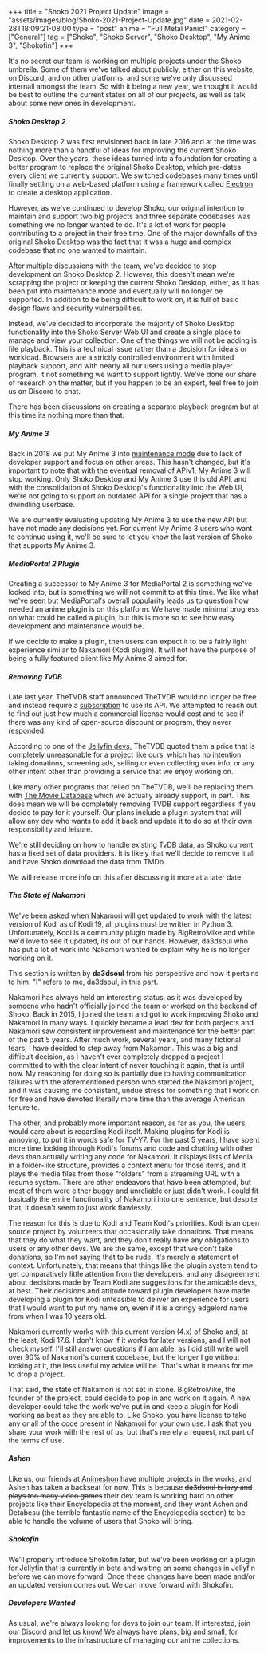 +++
title = "Shoko 2021 Project Update"
image = "assets/images/blog/Shoko-2021-Project-Update.jpg"
date = 2021-02-28T18:09:21-08:00
type = "post"
anime = "Full Metal Panic!"
category = ["General"]
tag = ["Shoko", "Shoko Server", "Shoko Desktop", "My Anime 3", "Shokofin"]
+++

It's no secret our team is working on multiple projects under the Shoko umbrella. Some of them we've talked about publicly, either on this website, on Discord, and on other platforms, and some we've only discussed internall amongst the team. So with it being a new year, we thought it would be best to outline the current status on all of our projects, as well as talk about some new ones in development.

##### Shoko Desktop 2

Shoko Desktop 2 was first envisioned back in late 2016 and at the time was nothing more than a handful of ideas for improving the current Shoko Desktop. Over the years, these ideas turned into a foundation for creating a better program to replace the original Shoko Desktop, which pre-dates every client we currently support. We switched codebases many times until finally settling on a web-based platform using a framework called [Electron](https://www.electronjs.org/) to create a desktop application.

However, as we've continued to develop Shoko, our original intention to maintain and support two big projects and three separate codebases was something we no longer wanted to do. It's a lot of work for people contributing to a project in their free time. One of the major downfalls of the original Shoko Desktop was the fact that it was a huge and complex codebase that no one wanted to maintain.

After multiple discussions with the team, we've decided to stop development on Shoko Desktop 2. However, this doesn't mean we're scrapping the project or keeping the current Shoko Desktop, either, as it has been put into maintenance mode and eventually will no longer be supported. In addition to be being difficult to work on, it is full of basic design flaws and security vulnerabilities.

Instead, we've decided to incorporate the majority of Shoko Desktop functionality into the Shoko Server Web UI and create a single place to manage and view your collection. One of the things we will not be adding is file playback. This is a technical issue rather than a decision for ideals or workload. Browsers are a strictly controlled environment with limited playback support, and with nearly all our users using a media player program, it not something we want to support lightly. We've done our share of research on the matter, but if you happen to be an expert, feel free to join us on Discord to chat.

There has been discussions on creating a separate playback program but at this time its nothing more than that.

##### My Anime 3

Back in 2018 we put My Anime 3 into [maintenance mode](https://shokoanime.com/blog/my-anime-3-version-3-7-2-released/) due to lack of developer support and focus on other areas. This hasn't changed, but it's important to note that with the eventual removal of APIv1, My Anime 3 will stop working. Only Shoko Desktop and My Anime 3 use this old API, and with the consolidation of Shoko Desktop's functionality into the Web UI, we're not going to support an outdated API for a single project that has a dwindling userbase.

We are currently evaluating updating My Anime 3 to use the new API but have not made any decisions yet. For current My Anime 3 users who want to continue using it, we'll be sure to let you know the last version of Shoko that supports My Anime 3.

##### MediaPortal 2 Plugin

Creating a successor to My Anime 3 for MediaPortal 2 is something we've looked into, but is something we will not commit to at this time. We like what we've seen but MediaPortal's overall popularity leads us to question how needed an anime plugin is on this platform. We have made minimal progress on what could be called a plugin, but this is more so to see how easy development and maintenance would be.

If we decide to make a plugin, then users can expect it to be a fairly light experience similar to Nakamori (Kodi plugin). It will not have the purpose of being a fully featured client like My Anime 3 aimed for.

##### Removing TvDB

Late last year, TheTVDB staff announced TheTVDB would no longer be free and instead require a [subscription](https://thetvdb.com/subscribe) to use its API. We attempted to reach out to find out just how much a commercial license would cost and to see if there was any kind of open-source discount or program, they never responded.

According to one of the [Jellyfin devs](https://www.reddit.com/r/jellyfin/comments/jrvly5/thetvdb_new_api_and_licensing_model/gbwbom6?utm_source=share&utm_medium=web2x&context=3), TheTVDB quoted them a price that is completely unreasonable for a project like ours, which has no intention taking donations, screening ads, selling or even collecting user info, or any other intent other than providing a service that we enjoy working on.

Like many other programs that relied on TheTVDB, we'll be replacing them with [The Movie Database](https://www.themoviedb.org/?language=en-US) which we actually already support, in part. This does mean we will be completely removing TVDB support regardless if you decide to pay for it yourself. Our plans include a plugin system that will allow any dev who wants to add it back and update it to do so at their own responsibility and leisure.

We're still deciding on how to handle existing TvDB data, as Shoko current has a fixed set of data providers. It is likely that we'll decide to remove it all and have Shoko download the data from TMDb.

We will release more info on this after discussing it more at a later date.

##### The State of Nakamori
We've been asked when Nakamori will get updated to work with the latest version of Kodi as of Kodi 19, all plugins must be written in Python 3. Unfortunately, Kodi is a community plugin made by BigRetroMike and while we'd love to see it updated, its out of our hands. However, da3dsoul who has put a lot of work into Nakamori wanted to explain why he is no longer working on it. 

This section is written by **da3dsoul** from his perspective and how it pertains to him. "I" refers to me, da3dsoul, in this part.

Nakamori has always held an interesting status, as it was developed by someone who hadn't officially joined the team or worked on the backend of Shoko. Back in 2015, I joined the team and got to work improving Shoko and Nakamori in many ways. I quickly became a lead dev for both projects and Nakamori saw consistent improvement and maintenance for the better part of the past 5 years. After much work, several years, and many fictional tears, I have decided to step away from Nakamori. This was a big and difficult decision, as I haven't ever completely dropped a project I committed to with the clear intent of never touching it again, that is until now. My reasoning for doing so is partially due to having communication failures with the aforementioned person who started the Nakamori project, and it was causing me consistent, undue stress for something that I work on for free and have devoted literally more time than the average American tenure to. 

The other, and probably more important reason, as far as you, the users, would care about is regarding Kodi itself. Making plugins for Kodi is annoying, to put it in words safe for TV-Y7. For the past 5 years, I have spent more time looking through Kodi's forums and code and chatting with other devs than actually writing any code for Nakamori. It displays lists of Media in a folder-like structure, provides a context menu for those items, and it plays the media files from those "folders" from a streaming URL with a resume system. There are other endeavors that have been attempted, but most of them were either buggy and unreliable or just didn't work. I could fit basically the entire functionality of Nakamori into one sentence, but despite that, it doesn't seem to just work flawlessly. 

The reason for this is due to Kodi and Team Kodi's priorities. Kodi is an open source project by volunteers that occasionally take donations. That means that they do what they want, and they don't really have any obligations to users or any other devs. We are the same, except that we don't take donations, so I'm not saying that to be rude. It's merely a statement of context. Unfortunately, that means that things like the plugin system tend to get comparatively little attention from the developers, and any disagreement about decisions made by Team Kodi are suggestions for the amicable devs, at best. Their decisions and attitude toward plugin developers have made developing a plugin for Kodi unfeasible to deliver an experience for users that I would want to put my name on, even if it is a cringy edgelord name from when I was 10 years old.

Nakamori currently works with this current version (4.x) of Shoko and, at the least, Kodi 17.6. I don't know if it works for later versions, and I will not check myself. I'll still answer questions if I am able, as I did still write well over 90% of Nakamori's current codebase, but the longer I go without looking at it, the less useful my advice will be. That's what it means for me to drop a project.

That said, the state of Nakamori is not set in stone. BigRetroMike, the founder of the project, could decide to pop in and work on it again. A new developer could take the work we've put in and keep a plugin for Kodi working as best as they are able to. Like Shoko, you have license to take any or all of the code present in Nakamori for your own use. I ask that you share your work with the rest of us, but that's merely a request, not part of the terms of use.

##### Ashen

Like us, our friends at [Animeshon](https://animeshon.com/) have multiple projects in the works, and Ashen has taken a backseat for now. This is because ~~da3dsoul is lazy and plays too many video games~~ their dev team is working hard on other projects like their Encyclopedia at the moment, and they want Ashen and Detabesu (the ~~terrible~~ fantastic name of the Encyclopedia section) to be able to handle the volume of users that Shoko will bring.

##### Shokofin

We'll properly introduce Shokofin later, but we've been working on a plugin for Jellyfin that is currently in beta and waiting on some changes in Jellyfin before we can move forward. Once these changes have been made and/or an updated version comes out. We can move forward with Shokofin.

##### Developers Wanted

As usual, we're always looking for devs to join our team. If interested, join our Discord and let us know! We always have plans, big and small, for improvements to the infrastructure of managing our anime collections.
